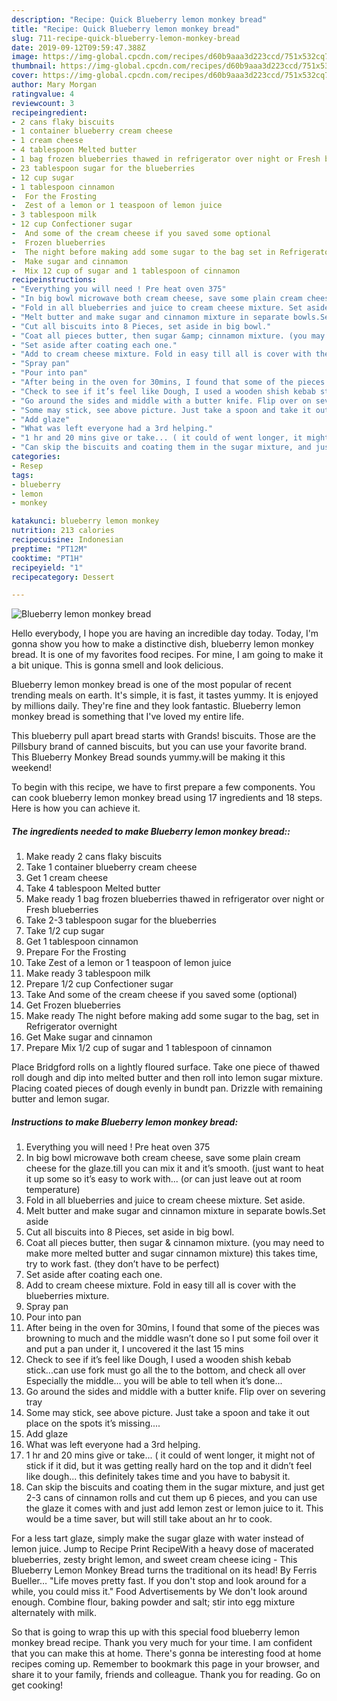 ```yaml
---
description: "Recipe: Quick Blueberry lemon monkey bread"
title: "Recipe: Quick Blueberry lemon monkey bread"
slug: 711-recipe-quick-blueberry-lemon-monkey-bread
date: 2019-09-12T09:59:47.388Z
image: https://img-global.cpcdn.com/recipes/d60b9aaa3d223ccd/751x532cq70/blueberry-lemon-monkey-bread-recipe-main-photo.jpg
thumbnail: https://img-global.cpcdn.com/recipes/d60b9aaa3d223ccd/751x532cq70/blueberry-lemon-monkey-bread-recipe-main-photo.jpg
cover: https://img-global.cpcdn.com/recipes/d60b9aaa3d223ccd/751x532cq70/blueberry-lemon-monkey-bread-recipe-main-photo.jpg
author: Mary Morgan
ratingvalue: 4
reviewcount: 3
recipeingredient:
- 2 cans flaky biscuits
- 1 container blueberry cream cheese
- 1 cream cheese
- 4 tablespoon Melted butter
- 1 bag frozen blueberries thawed in refrigerator over night or Fresh blueberries
- 23 tablespoon sugar for the blueberries
- 12 cup sugar
- 1 tablespoon cinnamon
-  For the Frosting
-  Zest of a lemon or 1 teaspoon of lemon juice
- 3 tablespoon milk
- 12 cup Confectioner sugar
-  And some of the cream cheese if you saved some optional
-  Frozen blueberries
-  The night before making add some sugar to the bag set in Refrigerator overnight
-  Make sugar and cinnamon
-  Mix 12 cup of sugar and 1 tablespoon of cinnamon
recipeinstructions:
- "Everything you will need ! Pre heat oven 375"
- "In big bowl microwave both cream cheese, save some plain cream cheese for the glaze.till you can mix it and it’s smooth. (just want to heat it up some so it’s easy to work with... (or can just leave out at room temperature)"
- "Fold in all blueberries and juice to cream cheese mixture. Set aside."
- "Melt butter and make sugar and cinnamon mixture in separate bowls.Set aside"
- "Cut all biscuits into 8 Pieces, set aside in big bowl."
- "Coat all pieces butter, then sugar &amp; cinnamon mixture. (you may need to make more melted butter and sugar cinnamon mixture) this takes time, try to work fast. (they don’t have to be perfect)"
- "Set aside after coating each one."
- "Add to cream cheese mixture. Fold in easy till all is cover with the blueberries mixture."
- "Spray pan"
- "Pour into pan"
- "After being in the oven for 30mins, I found that some of the pieces was browning to much and the middle wasn’t done so I put some foil over it and put a pan under it, I uncovered it the last 15 mins"
- "Check to see if it’s feel like Dough, I used a wooden shish kebab stick...can use fork must go all the to the bottom, and check all over Especially the middle... you will be able to tell when it’s done..."
- "Go around the sides and middle with a butter knife. Flip over on severing tray"
- "Some may stick, see above picture. Just take a spoon and take it out place on the spots it’s missing...."
- "Add glaze"
- "What was left everyone had a 3rd helping."
- "1 hr and 20 mins give or take... ( it could of went longer, it might not of stick if it did, but it was getting really hard on the top and it didn’t feel like dough... this definitely takes time and you have to babysit it."
- "Can skip the biscuits and coating them in the sugar mixture, and just get 2-3 cans of cinnamon rolls and cut them up 6 pieces, and you can use the glaze it comes with and just add lemon zest or lemon juice to it. This would be a time saver, but will still take about an hr to cook."
categories:
- Resep
tags:
- blueberry
- lemon
- monkey

katakunci: blueberry lemon monkey
nutrition: 213 calories
recipecuisine: Indonesian
preptime: "PT12M"
cooktime: "PT1H"
recipeyield: "1"
recipecategory: Dessert

---
```



![Blueberry lemon monkey bread](https://img-global.cpcdn.com/recipes/d60b9aaa3d223ccd/751x532cq70/blueberry-lemon-monkey-bread-recipe-main-photo.jpg)

Hello everybody, I hope you are having an incredible day today. Today, I'm gonna show you how to make a distinctive dish, blueberry lemon monkey bread. It is one of my favorites food recipes. For mine, I am going to make it a bit unique. This is gonna smell and look delicious.

Blueberry lemon monkey bread is one of the most popular of recent trending meals on earth. It's simple, it is fast, it tastes yummy. It is enjoyed by millions daily. They're fine and they look fantastic. Blueberry lemon monkey bread is something that I've loved my entire life.

This blueberry pull apart bread starts with Grands! biscuits. Those are the Pillsbury brand of canned biscuits, but you can use your favorite brand. This Blueberry Monkey Bread sounds yummy.will be making it this weekend!


To begin with this recipe, we have to first prepare a few components. You can cook blueberry lemon monkey bread using 17 ingredients and 18 steps. Here is how you can achieve it.

##### The ingredients needed to make Blueberry lemon monkey bread::

1. Make ready 2 cans flaky biscuits
1. Take 1 container blueberry cream cheese
1. Get 1 cream cheese
1. Take 4 tablespoon Melted butter
1. Make ready 1 bag frozen blueberries thawed in refrigerator over night or Fresh blueberries
1. Take 2-3 tablespoon sugar for the blueberries
1. Take 1/2 cup sugar
1. Get 1 tablespoon cinnamon
1. Prepare  For the Frosting
1. Take  Zest of a lemon or 1 teaspoon of lemon juice
1. Make ready 3 tablespoon milk
1. Prepare 1/2 cup Confectioner sugar
1. Take  And some of the cream cheese if you saved some (optional)
1. Get  Frozen blueberries
1. Make ready  The night before making add some sugar to the bag, set in Refrigerator overnight
1. Get  Make sugar and cinnamon
1. Prepare  Mix 1/2 cup of sugar and 1 tablespoon of cinnamon


Place Bridgford rolls on a lightly floured surface. Take one piece of thawed roll dough and dip into melted butter and then roll into lemon sugar mixture. Placing coated pieces of dough evenly in bundt pan. Drizzle with remaining butter and lemon sugar. 

##### Instructions to make Blueberry lemon monkey bread:

1. Everything you will need ! Pre heat oven 375
1. In big bowl microwave both cream cheese, save some plain cream cheese for the glaze.till you can mix it and it’s smooth. (just want to heat it up some so it’s easy to work with... (or can just leave out at room temperature)
1. Fold in all blueberries and juice to cream cheese mixture. Set aside.
1. Melt butter and make sugar and cinnamon mixture in separate bowls.Set aside
1. Cut all biscuits into 8 Pieces, set aside in big bowl.
1. Coat all pieces butter, then sugar &amp; cinnamon mixture. (you may need to make more melted butter and sugar cinnamon mixture) this takes time, try to work fast. (they don’t have to be perfect)
1. Set aside after coating each one.
1. Add to cream cheese mixture. Fold in easy till all is cover with the blueberries mixture.
1. Spray pan
1. Pour into pan
1. After being in the oven for 30mins, I found that some of the pieces was browning to much and the middle wasn’t done so I put some foil over it and put a pan under it, I uncovered it the last 15 mins
1. Check to see if it’s feel like Dough, I used a wooden shish kebab stick...can use fork must go all the to the bottom, and check all over Especially the middle... you will be able to tell when it’s done...
1. Go around the sides and middle with a butter knife. Flip over on severing tray
1. Some may stick, see above picture. Just take a spoon and take it out place on the spots it’s missing....
1. Add glaze
1. What was left everyone had a 3rd helping.
1. 1 hr and 20 mins give or take... ( it could of went longer, it might not of stick if it did, but it was getting really hard on the top and it didn’t feel like dough... this definitely takes time and you have to babysit it.
1. Can skip the biscuits and coating them in the sugar mixture, and just get 2-3 cans of cinnamon rolls and cut them up 6 pieces, and you can use the glaze it comes with and just add lemon zest or lemon juice to it. This would be a time saver, but will still take about an hr to cook.


For a less tart glaze, simply make the sugar glaze with water instead of lemon juice. Jump to Recipe Print RecipeWith a heavy dose of macerated blueberries, zesty bright lemon, and sweet cream cheese icing - This Blueberry Lemon Monkey Bread turns the traditional on its head! By Ferris Bueller… &#34;Life moves pretty fast. If you don&#39;t stop and look around for a while, you could miss it.&#34; Food Advertisements by We don&#39;t look around enough. Combine flour, baking powder and salt; stir into egg mixture alternately with milk. 

So that is going to wrap this up with this special food blueberry lemon monkey bread recipe. Thank you very much for your time. I am confident that you can make this at home. There's gonna be interesting food at home recipes coming up. Remember to bookmark this page in your browser, and share it to your family, friends and colleague. Thank you for reading. Go on get cooking!
